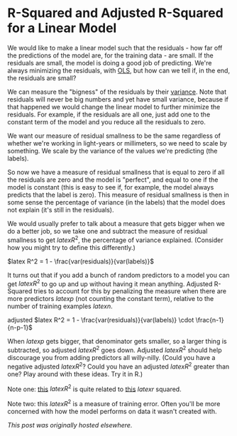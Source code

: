 # R-Squared and Adjusted R-Squared for a Linear Model



We would like to make a linear model such that the residuals - how far off the predictions of the model are, for the training data - are small. If the residuals are small, the model is doing a good job of predicting. We're always minimizing the residuals, with <a href="http://en.wikipedia.org/wiki/Ordinary_least_squares">OLS</a>, but how can we tell if, in the end, the residuals are small?

We can measure the "bigness" of the residuals by their <a href="http://en.wikipedia.org/wiki/Variance">variance</a>. Note that residuals will never be big numbers and yet have small variance, because if that happened we would change the linear model to further minimize the residuals. For example, if the residuals are all one, just add one to the constant term of the model and you reduce all the residuals to zero.

We want our measure of residual smallness to be the same regardless of whether we're working in light-years or millimeters, so we need to scale by something. We scale by the variance of the values we're predicting (the labels).

So now we have a measure of residual smallness that is equal to zero if all the residuals are zero and the model is "perfect", and equal to one if the model is constant (this is easy to see if, for example, the model always predicts that the label is zero). This measure of residual smallness is then in some sense the percentage of variance (in the labels) that the model does not explain (it's still in the residuals).

We would usually prefer to talk about a measure that gets bigger when we do a better job, so we take one and subtract the measure of residual smallness to get $latex R^2$, the percentage of variance explained. (Consider how you might try to define this differently.)

$latex R^2 = 1 - \frac{var(residuals)}{var(labels)}$

It turns out that if you add a bunch of random predictors to a model you can get $latex R^2$ to go up and up without having it mean anything. Adjusted R-Squared tries to account for this by penalizing the measure when there are more predictors $latex p$ (not counting the constant term), relative to the number of training examples $latex n$.

adjusted&#160;$latex R^2 = 1 - \frac{var(residuals)}{var(labels)} \cdot \frac{n-1}{n-p-1}$

When $latex p$ gets bigger, that denominator gets smaller, so a larger thing is subtracted, so adjusted $latex R^2$ goes down. Adjusted $latex R^2$ should help discourage you from adding predictors all willy-nilly. (Could you have a negative adjusted $latex R^2$? Could you have an adjusted $latex R^2$ greater than one? Play around with these ideas. Try it in R.)

Note one: <a href="http://en.wikipedia.org/wiki/Coefficient_of_determination">this</a> $latex R^2$ is quite related to <a href="http://en.wikipedia.org/wiki/Pearson_product-moment_correlation_coefficient">this</a> $latex r$ squared.

Note two: this $latex R^2$ is a measure of training error. Often you'll be more concerned with how the model performs on data it wasn't created with.



*This post was originally hosted elsewhere.*

